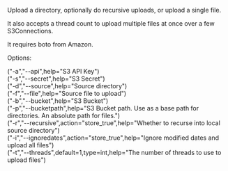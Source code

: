 Upload a directory, optionally do recursive uploads, or upload a single file.

It also accepts a thread count to upload multiple files at once over a few S3Connections.

It requires boto from Amazon.

Options:
 
("-a","--api",help="S3 API Key")    
("-s","--secret",help="S3 Secret")    
("-d","--source",help="Source directory")    
("-f","--file",help="Source file to upload")    
("-b","--bucket",help="S3 Bucket")    
("-p","--bucketpath",help="S3 Bucket path. Use as a base path for directories. An absolute path for files.")    
("-r","--recursive",action="store_true",help="Whether to recurse into local source directory")    
("-i","--ignoredates",action="store_true",help="Ignore modified dates and upload all files")    
("-t","--threads",default=1,type=int,help="The number of threads to use to upload files")    